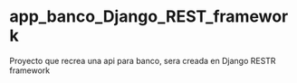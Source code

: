 # app_banco_Django_REST_framework
Proyecto que recrea una api para banco, sera creada en Django RESTR framework
